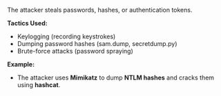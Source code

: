 The attacker steals passwords, hashes, or authentication tokens.

**Tactics Used:**
- Keylogging (recording keystrokes)
- Dumping password hashes (sam.dump, secretdump.py)
- Brute-force attacks (password spraying)

**Example:**
- The attacker uses **Mimikatz** to dump **NTLM hashes** and cracks them using **hashcat**.